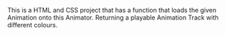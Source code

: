 This is a HTML and CSS project that has a  function that loads the given Animation onto this Animator.
Returning a playable Animation Track with different colours.
